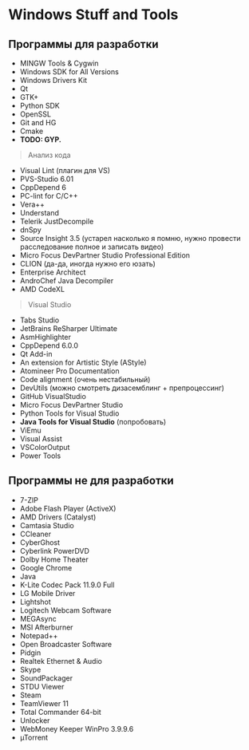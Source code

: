 Windows Stuff and Tools	
===================

Программы для разработки
----------

 - MINGW Tools & Cygwin
 - Windows SDK for All Versions
 - Windows Drivers Kit 
 - Qt
 - GTK+
 - Python SDK
 - OpenSSL
 - Git and HG
 - Cmake
 - **TODO: GYP.**

> Анализ кода

 - Visual Lint (плагин для VS)
 - PVS-Studio 6.01
 - CppDepend 6
 - PC-lint for C/C++
 - Vera++
 - Understand
 - Telerik JustDecompile 
 - dnSpy
 - Source Insight 3.5 (устарел насколько я помню, нужно провести расследование полное и записать видео)
 - Micro Focus DevPartner Studio Professional Edition
 - CLION (да-да, иногда нужно его юзать)
 - Enterprise Architect
 - AndroChef Java Decompiler
 - AMD CodeXL
 

>Visual Studio

 - Tabs Studio
 - JetBrains ReSharper Ultimate
 - AsmHighlighter 
 - CppDepend 6.0.0
 - Qt Add-in
 - An extension for Artistic Style (AStyle)
 - Atomineer Pro Documentation
 - Code alignment (очень нестабильный)
 - DevUtils (можно смотреть дизасемблинг + препроцессинг)
 - GitHub VisualStudio
 - Micro Focus DevPartner Studio
 - Python Tools for Visual Studio
 - **Java Tools for Visual Studio** (попробовать)
 - ViEmu
 - Visual Assist
 - VSColorOutput  
 - Power Tools

Программы не для разработки
----------

 - 7-ZIP
 - Adobe Flash Player (ActiveX)
 - AMD Drivers (Catalyst)
 - Camtasia Studio
 - CCleaner
 - CyberGhost
 - Cyberlink PowerDVD
 - Dolby Home Theater
 - Google Chrome
 - Java
 - K-Lite Codec Pack 11.9.0 Full
 - LG Mobile Driver
 - Lightshot
 - Logitech Webcam Software
 - MEGAsync
 - MSI Afterburner
 - Notepad++
 - Open Broadcaster Software
 - Pidgin
 - Realtek Ethernet & Audio
 - Skype
 - SoundPackager
 - STDU Viewer
 - Steam
 - TeamViewer 11
 - Total Commander 64-bit
 - Unlocker
 - WebMoney Keeper WinPro 3.9.9.6
 - µTorrent
